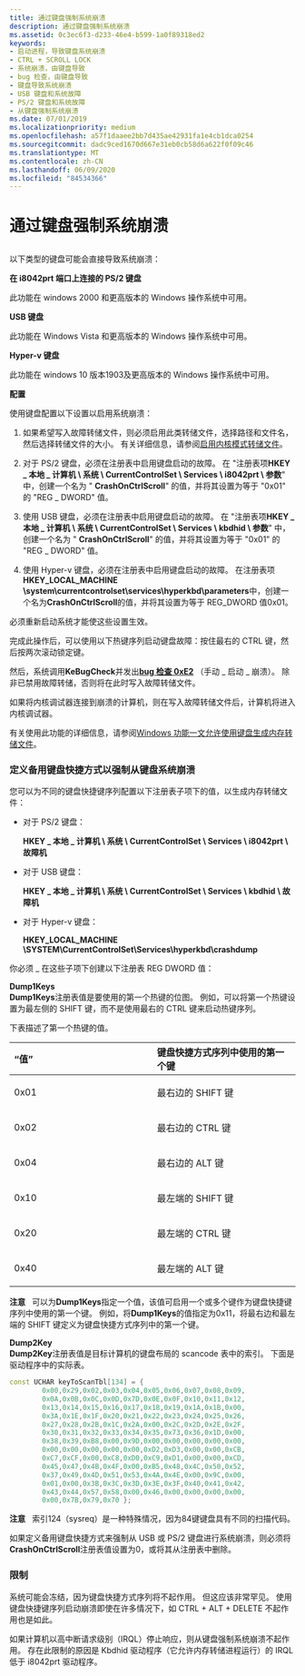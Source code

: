```yaml
---
title: 通过键盘强制系统崩溃
description: 通过键盘强制系统崩溃
ms.assetid: 0c3ec6f3-d233-46e4-b599-1a0f89318ed2
keywords:
- 启动进程，导致键盘系统崩溃
- CTRL + SCROLL LOCK
- 系统崩溃，由键盘导致
- bug 检查，由键盘导致
- 键盘导致系统崩溃
- USB 键盘和系统故障
- PS/2 键盘和系统故障
- 从键盘强制系统崩溃
ms.date: 07/01/2019
ms.localizationpriority: medium
ms.openlocfilehash: a57f1daaee2bb7d435ae42931fa1e4cb1dca0254
ms.sourcegitcommit: dadc9ced1670d667e31eb0cb58d6a622f0f09c46
ms.translationtype: MT
ms.contentlocale: zh-CN
ms.lasthandoff: 06/09/2020
ms.locfileid: "84534366"
---
```

# <a name="forcing-a-system-crash-from-the-keyboard"></a>通过键盘强制系统崩溃

## <span id="ddk_forcing_a_system_crash_from_the_keyboard_dbg"></span><span id="DDK_FORCING_A_SYSTEM_CRASH_FROM_THE_KEYBOARD_DBG"></span>

以下类型的键盘可能会直接导致系统崩溃：

<span id="________PS_2_keyboards_connected_on_i8042prt_ports_______"></span><span id="________ps_2_keyboards_connected_on_i8042prt_ports_______"></span><span id="________PS_2_KEYBOARDS_CONNECTED_ON_I8042PRT_PORTS_______"></span>**在 i8042prt 端口上连接的 PS/2 键盘**

此功能在 windows 2000 和更高版本的 Windows 操作系统中可用。

<span id="________USB_keyboards_______"></span><span id="________usb_keyboards_______"></span><span id="________USB_KEYBOARDS_______"></span>**USB 键盘**

此功能在 Windows Vista 和更高版本的 Windows 操作系统中可用。

<span id="hyper_v_keyboards_______"></span>**Hyper-v 键盘**

此功能在 windows 10 版本1903及更高版本的 Windows 操作系统中可用。

<span id="Configuration"></span> **配置**

使用键盘配置以下设置以启用系统崩溃：

1. 如果希望写入故障转储文件，则必须启用此类转储文件，选择路径和文件名，然后选择转储文件的大小。 有关详细信息，请参阅[启用内核模式转储文件](enabling-a-kernel-mode-dump-file.md)。

2. 对于 PS/2 键盘，必须在注册表中启用键盘启动的故障。 在 "注册表项**HKEY \_ 本地 \_ 计算机 \\ 系统 \\ CurrentControlSet \\ Services \\ i8042prt \\ 参数**" 中，创建一个名为 " **CrashOnCtrlScroll**" 的值，并将其设置为等于 "0x01" 的 "REG \_ DWORD" 值。

3. 使用 USB 键盘，必须在注册表中启用键盘启动的故障。 在 "注册表项**HKEY \_ 本地 \_ 计算机 \\ 系统 \\ CurrentControlSet \\ Services \\ kbdhid \\ 参数**" 中，创建一个名为 " **CrashOnCtrlScroll**" 的值，并将其设置为等于 "0x01" 的 "REG \_ DWORD" 值。

4. 使用 Hyper-v 键盘，必须在注册表中启用键盘启动的故障。 在注册表项**HKEY_LOCAL_MACHINE \system\currentcontrolset\services\hyperkbd\parameters**中，创建一个名为**CrashOnCtrlScroll**的值，并将其设置为等于 REG_DWORD 值0x01。

必须重新启动系统才能使这些设置生效。

完成此操作后，可以使用以下热键序列启动键盘故障：按住最右的 CTRL 键，然后按两次滚动锁定键。

然后，系统调用**KeBugCheck**并发出[**bug 检查 0xE2**](bug-check-0xe2--manually-initiated-crash.md) （手动 \_ 启动 \_ 崩溃）。 除非已禁用故障转储，否则将在此时写入故障转储文件。

如果将内核调试器连接到崩溃的计算机，则在写入故障转储文件后，计算机将进入内核调试器。

有关使用此功能的详细信息，请参阅[Windows 功能一文允许使用键盘生成内存转储文件](https://support.microsoft.com/help/244139/windows-feature-lets-you-generate-a-memory-dump-file-by-using-the-keyb)。

### <a name="span-iddefining_alternate_keyboard_shortcuts_to_force_a_system_crash_from_thespanspan-iddefining_alternate_keyboard_shortcuts_to_force_a_system_crash_from_thespandefining-alternate-keyboard-shortcuts-to-force-a-system-crash-from-the-keyboard"></a><span id="defining_alternate_keyboard_shortcuts_to_force_a_system_crash_from_the"></span><span id="DEFINING_ALTERNATE_KEYBOARD_SHORTCUTS_TO_FORCE_A_SYSTEM_CRASH_FROM_THE"></span>定义备用键盘快捷方式以强制从键盘系统崩溃

您可以为不同的键盘快捷键序列配置以下注册表子项下的值，以生成内存转储文件：

- 对于 PS/2 键盘：

    **HKEY \_ 本地 \_ 计算机 \\ 系统 \\ CurrentControlSet \\ Services \\ i8042prt \\ 故障机**

- 对于 USB 键盘：

    **HKEY \_ 本地 \_ 计算机 \\ 系统 \\ CurrentControlSet \\ Services \\ kbdhid \\ 故障机**

- 对于 Hyper-v 键盘：

    **HKEY_LOCAL_MACHINE \SYSTEM\CurrentControlSet\Services\hyperkbd\crashdump**

你必须 \_ 在这些子项下创建以下注册表 REG DWORD 值：

<span id="Dump1Keys"></span><span id="dump1keys"></span><span id="DUMP1KEYS"></span>**Dump1Keys**  
**Dump1Keys**注册表值是要使用的第一个热键的位图。 例如，可以将第一个热键设置为最左侧的 SHIFT 键，而不是使用最右的 CTRL 键来启动热键序列。

下表描述了第一个热键的值。

<table>
<colgroup>
<col width="50%" />
<col width="50%" />
</colgroup>
<thead>
<tr class="header">
<th align="left">“值”</th>
<th align="left">键盘快捷方式序列中使用的第一个键</th>
</tr>
</thead>
<tbody>
<tr class="odd">
<td align="left"><p>0x01</p></td>
<td align="left"><p>最右边的 SHIFT 键</p></td>
</tr>
<tr class="even">
<td align="left"><p>0x02</p></td>
<td align="left"><p>最右边的 CTRL 键</p></td>
</tr>
<tr class="odd">
<td align="left"><p>0x04</p></td>
<td align="left"><p>最右边的 ALT 键</p></td>
</tr>
<tr class="even">
<td align="left"><p>0x10</p></td>
<td align="left"><p>最左端的 SHIFT 键</p></td>
</tr>
<tr class="odd">
<td align="left"><p>0x20</p></td>
<td align="left"><p>最左端的 CTRL 键</p></td>
</tr>
<tr class="even">
<td align="left"><p>0x40</p></td>
<td align="left"><p>最左端的 ALT 键</p></td>
</tr>
</tbody>
</table>

**注意**   可以为**Dump1Keys**指定一个值，该值可启用一个或多个键作为键盘快捷键序列中使用的第一个键。 例如，将**Dump1Keys**的值指定为0x11，将最右边和最左端的 SHIFT 键定义为键盘快捷方式序列中的第一个键。

<span id="Dump2Key"></span><span id="dump2key"></span><span id="DUMP2KEY"></span>**Dump2Key**  
**Dump2Key**注册表值是目标计算机的键盘布局的 scancode 表中的索引。 下面是驱动程序中的实际表。

```cpp
const UCHAR keyToScanTbl[134] = { 
        0x00,0x29,0x02,0x03,0x04,0x05,0x06,0x07,0x08,0x09,
        0x0A,0x0B,0x0C,0x0D,0x7D,0x0E,0x0F,0x10,0x11,0x12,
        0x13,0x14,0x15,0x16,0x17,0x18,0x19,0x1A,0x1B,0x00,
        0x3A,0x1E,0x1F,0x20,0x21,0x22,0x23,0x24,0x25,0x26,
        0x27,0x28,0x2B,0x1C,0x2A,0x00,0x2C,0x2D,0x2E,0x2F,
        0x30,0x31,0x32,0x33,0x34,0x35,0x73,0x36,0x1D,0x00,
        0x38,0x39,0xB8,0x00,0x9D,0x00,0x00,0x00,0x00,0x00,
        0x00,0x00,0x00,0x00,0x00,0xD2,0xD3,0x00,0x00,0xCB,
        0xC7,0xCF,0x00,0xC8,0xD0,0xC9,0xD1,0x00,0x00,0xCD,
        0x45,0x47,0x4B,0x4F,0x00,0xB5,0x48,0x4C,0x50,0x52,
        0x37,0x49,0x4D,0x51,0x53,0x4A,0x4E,0x00,0x9C,0x00,
        0x01,0x00,0x3B,0x3C,0x3D,0x3E,0x3F,0x40,0x41,0x42,
        0x43,0x44,0x57,0x58,0x00,0x46,0x00,0x00,0x00,0x00,
        0x00,0x7B,0x79,0x70 };
```

**注意**   索引124（sysreq）是一种特殊情况，因为84键键盘具有不同的扫描代码。

如果定义备用键盘快捷方式来强制从 USB 或 PS/2 键盘进行系统崩溃，则必须将**CrashOnCtrlScroll**注册表值设置为0，或将其从注册表中删除。

### <a name="span-idlimitationsspanspan-idlimitationsspanlimitations"></a><span id="limitations"></span><span id="LIMITATIONS"></span>限制

系统可能会冻结，因为键盘快捷方式序列将不起作用。 但这应该非常罕见。 使用键盘快捷键序列启动崩溃即使在许多情况下，如 CTRL + ALT + DELETE 不起作用也是如此。

如果计算机以高中断请求级别（IRQL）停止响应，则从键盘强制系统崩溃不起作用。 存在此限制的原因是 Kbdhid 驱动程序（它允许内存转储进程运行）的 IRQL 低于 i8042prt 驱动程序。
